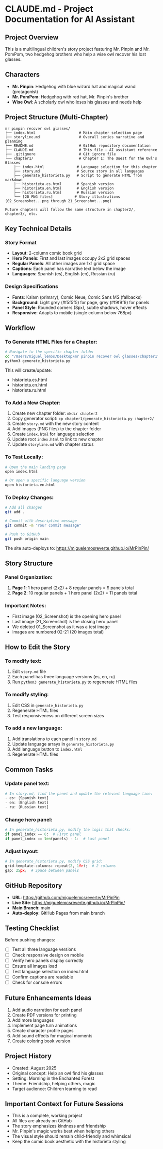 # CLAUDE.md - Project Documentation for AI Assistant

## Project Overview

This is a multilingual children's story project featuring Mr. Pinpin and Mr. PomPom, two hedgehog brothers who help a wise owl recover his lost glasses.

## Characters

- **Mr. Pinpin**: Hedgehog with blue wizard hat and magical wand (protagonist)
- **Mr. PomPom**: Hedgehog with red hat, Mr. Pinpin's brother
- **Wise Owl**: A scholarly owl who loses his glasses and needs help

## Project Structure (Multi-Chapter)

```
mr pinpin recover owl glasses/
├── index.html                    # Main chapter selection page
├── storyline.md                  # Overall series narrative and planning
├── README.md                     # GitHub repository documentation
├── CLAUDE.md                     # This file - AI assistant reference
├── .gitignore                    # Git ignore file
└── chapter1/                     # Chapter 1: The Quest for the Owl's Glasses
    ├── index.html               # Language selection for this chapter
    ├── story.md                 # Source story in all languages
    ├── generate_historieta.py   # Script to generate HTML from markdown
    ├── historieta.es.html       # Spanish version
    ├── historieta.en.html       # English version
    ├── historieta.ru.html       # Russian version
    └── [20 PNG files]          # Story illustrations (02_Screenshot...png through 21_Screenshot...png)

Future chapters will follow the same structure in chapter2/, chapter3/, etc.
```

## Key Technical Details

### Story Format
- **Layout**: 2-column comic book grid
- **Hero Panels**: First and last images occupy 2x2 grid spaces
- **Regular Panels**: All other images are 1x1 grid space
- **Captions**: Each panel has narrative text below the image
- **Languages**: Spanish (es), English (en), Russian (ru)

### Design Specifications
- **Fonts**: Kalam (primary), Comic Neue, Comic Sans MS (fallbacks)
- **Background**: Light grey (#f5f5f5) for page, grey (#f9f9f9) for panels
- **Panel Style**: Rounded corners (8px), subtle shadows, hover effects
- **Responsive**: Adapts to mobile (single column below 768px)

## Workflow

### To Generate HTML Files for a Chapter:

```bash
# Navigate to the specific chapter folder
cd "/Users/miguel_lemos/Desktop/mr pinpin recover owl glasses/chapter1"
python3 generate_historieta.py
```

This will create/update:
- historieta.es.html
- historieta.en.html
- historieta.ru.html

### To Add a New Chapter:

1. Create new chapter folder: `mkdir chapter2`
2. Copy generator script: `cp chapter1/generate_historieta.py chapter2/`
3. Create `story.md` with the new story content
4. Add images (PNG files) to the chapter folder
5. Create `index.html` for language selection
6. Update root `index.html` to link to new chapter
7. Update `storyline.md` with chapter status

### To Test Locally:

```bash
# Open the main landing page
open index.html

# Or open a specific language version
open historieta.en.html
```

### To Deploy Changes:

```bash
# Add all changes
git add .

# Commit with descriptive message
git commit -m "Your commit message"

# Push to GitHub
git push origin main
```

The site auto-deploys to: https://miguelemosreverte.github.io/MrPinPin/

## Story Structure

### Panel Organization:
1. **Page 1**: 1 hero panel (2x2) + 8 regular panels = 9 panels total
2. **Page 2**: 10 regular panels + 1 hero panel (2x2) = 11 panels total

### Important Notes:
- First image (02_Screenshot) is the opening hero panel
- Last image (21_Screenshot) is the closing hero panel
- We deleted 01_Screenshot as it was a test image
- Images are numbered 02-21 (20 images total)

## How to Edit the Story

### To modify text:
1. Edit `story.md` file
2. Each panel has three language versions (es, en, ru)
3. Run `python3 generate_historieta.py` to regenerate HTML files

### To modify styling:
1. Edit CSS in `generate_historieta.py`
2. Regenerate HTML files
3. Test responsiveness on different screen sizes

### To add a new language:
1. Add translations to each panel in `story.md`
2. Update language arrays in `generate_historieta.py`
3. Add language button to `index.html`
4. Regenerate HTML files

## Common Tasks

### Update panel text:
```python
# In story.md, find the panel and update the relevant language line:
- es: [Spanish text]
- en: [English text]
- ru: [Russian text]
```

### Change hero panel:
```python
# In generate_historieta.py, modify the logic that checks:
if panel_index == 0:  # First panel
if panel_index == len(panels) - 1:  # Last panel
```

### Adjust layout:
```python
# In generate_historieta.py, modify CSS grid:
grid-template-columns: repeat(2, 1fr);  # 2 columns
gap: 25px;  # Space between panels
```

## GitHub Repository

- **URL**: https://github.com/miguelemosreverte/MrPinPin
- **Live Site**: https://miguelemosreverte.github.io/MrPinPin/
- **Main Branch**: main
- **Auto-deploy**: GitHub Pages from main branch

## Testing Checklist

Before pushing changes:
- [ ] Test all three language versions
- [ ] Check responsive design on mobile
- [ ] Verify hero panels display correctly
- [ ] Ensure all images load
- [ ] Test language selection on index.html
- [ ] Confirm captions are readable
- [ ] Check for console errors

## Future Enhancements Ideas

1. Add audio narration for each panel
2. Create PDF versions for printing
3. Add more languages
4. Implement page turn animations
5. Create character profile pages
6. Add sound effects for magical moments
7. Create coloring book version

## Project History

- Created: August 2025
- Original concept: Help an owl find his glasses
- Setting: Morning in the Enchanted Forest
- Theme: Friendship, helping others, magic
- Target audience: Children learning to read

## Important Context for Future Sessions

- This is a complete, working project
- All files are already on GitHub
- The story emphasizes kindness and friendship
- Mr. Pinpin's magic works best when helping others
- The visual style should remain child-friendly and whimsical
- Keep the comic book aesthetic with the historieta styling